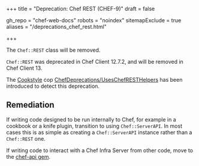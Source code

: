 +++
title = "Deprecation: Chef REST (CHEF-9)"
draft = false

gh_repo = "chef-web-docs"
robots = "noindex"
sitemapExclude = true
aliases = "/deprecations_chef_rest.html"

+++

The `Chef::REST` class will be removed.

`Chef::REST` was deprecated in Chef Client 12.7.2, and will be removed
in Chef Client 13.

The [Cookstyle](/workstation/cookstyle.html) cop
[ChefDeprecations/UsesChefRESTHelpers](https://github.com/chef/cookstyle/blob/master/docs/cops_chefdeprecations.md#chefdeprecationsuseschefresthelpers)
has been introduced to detect this deprecation.

## Remediation

If writing code designed to be run internally to Chef, for example in a
cookbook or a knife plugin, transition to using `Chef::ServerAPI`. In
most cases this is as simple as creating a `Chef::ServerAPI` instance
rather than a `Chef::REST` one.

If writing code to interact with a Chef Infra Server from other code,
move to the [chef-api gem](https://rubygems.org/gems/chef-api).
